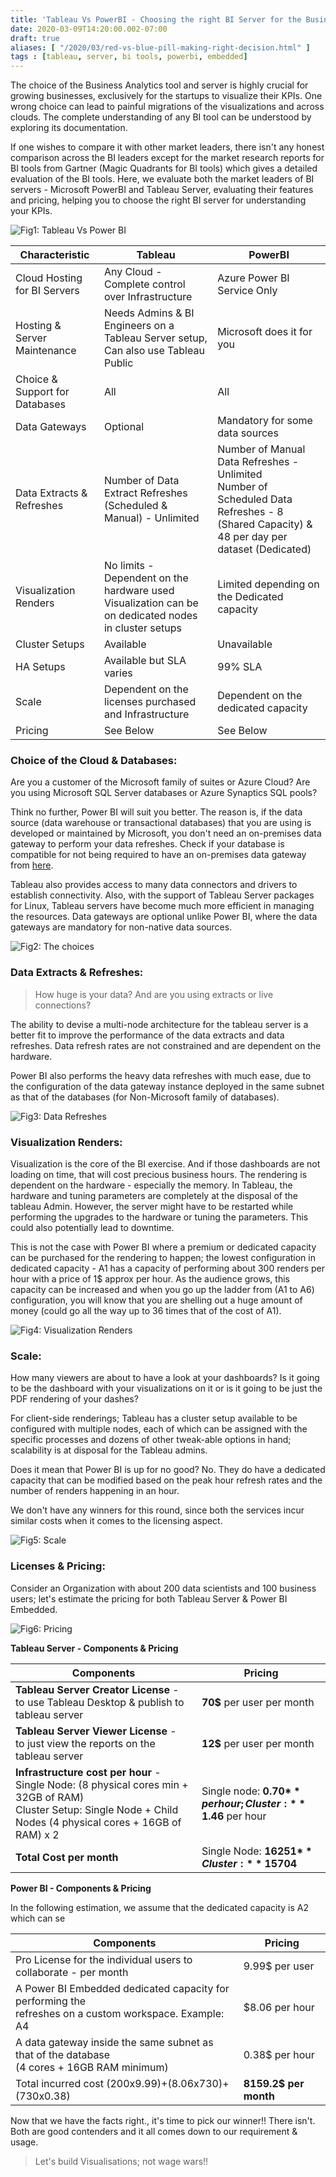 ```yaml
---
title: 'Tableau Vs PowerBI - Choosing the right BI Server for the Business'
date: 2020-03-09T14:20:00.002-07:00
draft: true
aliases: [ "/2020/03/red-vs-blue-pill-making-right-decision.html" ]
tags : [tableau, server, bi tools, powerbi, embedded]
---
```


The choice of the Business Analytics tool and server is highly crucial for growing businesses, exclusively for the startups to visualize their KPIs. One wrong choice can lead to painful migrations of the visualizations and across clouds. The complete understanding of any BI tool can be understood by exploring its documentation. 

If one wishes to compare it with other market leaders, there isn't any honest comparison across the BI leaders except for the market research reports for BI tools from Gartner (Magic Quadrants for BI tools) which gives a detailed evaluation of the BI tools. Here, we evaluate both the market leaders of BI servers - Microsoft PowerBI and Tableau Server, evaluating their features and pricing, helping you to choose the right BI server for understanding your KPIs.

![Fig1: Tableau Vs Power BI](../../images/post/10-red-vs-blue-pill-making-right-decision/img1.jpg)


| Characteristic | Tableau | PowerBI |
| --- | --- | --- |
| Cloud Hosting for BI Servers | Any Cloud - Complete control over Infrastructure | Azure Power BI Service Only |
| Hosting & Server Maintenance | Needs Admins & BI Engineers on a Tableau Server setup, Can also use Tableau Public | Microsoft does it for you |
| Choice & Support for Databases | All | All |
| Data Gateways | Optional | Mandatory for some data sources |
| Data Extracts & Refreshes | Number of Data Extract Refreshes (Scheduled & Manual) - Unlimited | Number of Manual Data Refreshes - Unlimited </br>Number of Scheduled Data Refreshes - 8 (Shared Capacity) & 48 per day per dataset (Dedicated) |
| Visualization Renders | No limits - Dependent on the hardware used </br> Visualization can be on dedicated nodes in cluster setups | Limited depending on the Dedicated capacity |
| Cluster Setups | Available | Unavailable |
| HA Setups | Available but SLA varies | 99% SLA |
| Scale | Dependent on the licenses purchased and Infrastructure | Dependent on the dedicated capacity |
| Pricing | See Below | See Below |

### Choice of the Cloud & Databases:

Are you a customer of the Microsoft family of suites or Azure Cloud? Are you using Microsoft SQL Server databases or Azure Synaptics SQL pools? 

Think no further, Power BI will suit you better. The reason is, if the data source (data warehouse or transactional databases) that you are using is developed or maintained by Microsoft, you don't need an on-premises data gateway to perform your data refreshes. Check if your database is compatible for not being required to have an on-premises data gateway from <a href="https://docs.microsoft.com/en-us/power-bi/power-bi-data-sources" rel="nofollow noopener" target="_blank">here</a>.

Tableau also provides access to many data connectors and drivers to establish connectivity. Also, with the support of Tableau Server packages for Linux, Tableau servers have become much more efficient in managing the resources. Data gateways are optional unlike Power BI, where the data gateways are mandatory for non-native data sources.

![Fig2: The choices](../../images/post/10-red-vs-blue-pill-making-right-decision/img2.gif)

### Data Extracts & Refreshes:

> How huge is your data? And are you using extracts or live connections?

The ability to devise a multi-node architecture for the tableau server is a better fit to improve the performance of the data extracts and data refreshes. Data refresh rates are not constrained and are dependent on the hardware.

Power BI also performs the heavy data refreshes with much ease, due to the configuration of the data gateway instance deployed in the same subnet as that of the databases (for Non-Microsoft family of databases).

![Fig3: Data Refreshes](../../images/post/10-red-vs-blue-pill-making-right-decision/img3.gif)

### Visualization Renders:

Visualization is the core of the BI exercise. And if those dashboards are not loading on time, that will cost precious business hours. The rendering is dependent on the hardware - especially the memory. In Tableau, the hardware and tuning parameters are completely at the disposal of the tableau Admin. However, the server might have to be restarted while performing the upgrades to the hardware or tuning the parameters. This could also potentially lead to downtime.

This is not the case with Power BI where a premium or dedicated capacity can be purchased for the rendering to happen; the lowest configuration in dedicated capacity - A1 has a capacity of performing about 300 renders per hour with a price of 1$ approx per hour. As the audience grows, this capacity can be increased  and when you go up the ladder from (A1 to A6) configuration, you will know that you are shelling out a huge amount of money (could go all the way up to 36 times that of the cost of A1).
  
![Fig4: Visualization Renders](../../images/post/10-red-vs-blue-pill-making-right-decision/img4.gif)

### Scale:

How many viewers are about to have a look at your dashboards? Is it going to be the dashboard with your visualizations on it or is it going to be just the PDF rendering of your dashes?  
  
For client-side renderings; Tableau has a cluster setup available to be configured with multiple nodes, each of which can be assigned with the specific processes and dozens of other tweak-able options in hand; scalability is at disposal for the Tableau admins.  
  
Does it mean that Power BI is up for no good? No. They do have a dedicated capacity that can be modified based on the peak hour refresh rates and the number of renders happening in an hour.  
  
We don't have any winners for this round, since both the services incur similar costs when it comes to the licensing aspect.  

![Fig5: Scale](../../images/post/10-red-vs-blue-pill-making-right-decision/img5.gif)

### Licenses & Pricing:

Consider an Organization with about 200 data scientists and 100 business users; let's estimate the pricing for both Tableau Server & Power BI Embedded.  
  
![Fig6: Pricing](../../images/post/10-red-vs-blue-pill-making-right-decision/img6.gif)
  
**Tableau Server - Components & Pricing**

|  Components | Pricing |
| --- | --- |
| **Tableau Server Creator License** - <br/> to use Tableau Desktop & publish to tableau server | **70$** per user per month |
| **Tableau Server Viewer License** - <br/> to just view the reports on the tableau server | **12$** per user per month |
| **Infrastructure cost per hour** - </br> Single Node: (8 physical cores min + 32GB of RAM) </br> Cluster Setup: Single Node + Child Nodes (4 physical cores + 16GB of RAM) x 2 | Single node: **0.70$** per hour; Cluster: **1.46$** per hour |
| **Total Cost per month** | Single Node: **16251$** Cluster:**15704$** |

**Power BI - Components & Pricing**

In the following estimation, we assume that the dedicated capacity is A2 which can se

|  Components | Pricing |
| --- | --- |
| Pro License for the individual users to collaborate - per month  | 9.99$ per user |  
| A Power BI Embedded dedicated capacity for performing the </br> refreshes on a custom workspace. Example: A4 | $8.06 per hour | 
| A data gateway inside the same subnet as that of the database </br> (4 cores + 16GB RAM minimum) | 0.38$ per hour |  
| Total incurred cost (200x9.99)+(8.06x730)+(730x0.38) | **8159.2$ per month** |  
  
Now that we have the facts right., it's time to pick our winner!! There isn't. Both are good contenders and it all comes down to our requirement & usage.  
  

> Let's build Visualisations; not wage wars!!